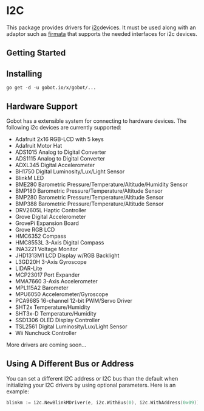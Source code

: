 # I2C

This package provides drivers for [i2c](https://en.wikipedia.org/wiki/I%C2%B2C)devices. It must be used along with an adaptor such as [firmata](https://gobot.io/x/gobot/platforms/firmata) that supports the needed interfaces for i2c devices.

## Getting Started

## Installing
```
go get -d -u gobot.io/x/gobot/...
```

## Hardware Support
Gobot has a extensible system for connecting to hardware devices. The following i2c devices are currently supported:

- Adafruit 2x16 RGB-LCD with 5 keys
- Adafruit Motor Hat
- ADS1015 Analog to Digital Converter
- ADS1115 Analog to Digital Converter
- ADXL345 Digital Accelerometer
- BH1750 Digital Luminosity/Lux/Light Sensor
- BlinkM LED
- BME280 Barometric Pressure/Temperature/Altitude/Humidity Sensor
- BMP180 Barometric Pressure/Temperature/Altitude Sensor
- BMP280 Barometric Pressure/Temperature/Altitude Sensor
- BMP388 Barometric Pressure/Temperature/Altitude Sensor
- DRV2605L Haptic Controller
- Grove Digital Accelerometer
- GrovePi Expansion Board
- Grove RGB LCD
- HMC6352 Compass
- HMC8553L 3-Axis Digital Compass
- INA3221 Voltage Monitor
- JHD1313M1 LCD Display w/RGB Backlight
- L3GD20H 3-Axis Gyroscope
- LIDAR-Lite
- MCP23017 Port Expander
- MMA7660 3-Axis Accelerometer
- MPL115A2 Barometer
- MPU6050 Accelerometer/Gyroscope
- PCA9685 16-channel 12-bit PWM/Servo Driver
- SHT2x Temperature/Humidity
- SHT3x-D Temperature/Humidity
- SSD1306 OLED Display Controller
- TSL2561 Digital Luminosity/Lux/Light Sensor
- Wii Nunchuck Controller

More drivers are coming soon...

## Using A Different Bus or Address

You can set a different I2C address or I2C bus than the default when initializing your I2C drivers by using optional parameters. Here is an example:

```go
blinkm := i2c.NewBlinkMDriver(e, i2c.WithBus(0), i2c.WithAddress(0x09))
```
